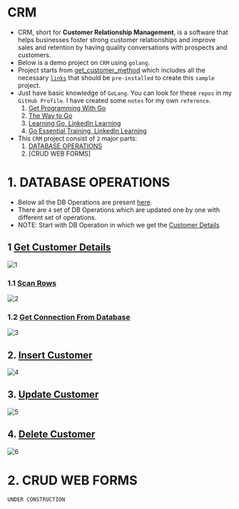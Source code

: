 # CRM
* CRM, short for **Customer Relationship Management**, is a software that helps businesses foster strong customer relationships and improve sales and retention by having quality conversations with prospects and customers.
* Below is a demo project on `CRM` using `golang`.
* Project starts from [get_customer_method](https://github.com/rudyredhat/CRM/blob/main/01-Database_Operation/01/get_customer_method.go) which includes all the necessary [`links`](https://github.com/rudyredhat/CRM/blob/main/01-Database_Operation/01/get_customer_method.go#L7) that should be `pre-installed` to create this `sample` project. 
* Just have basic knowledge of `GoLang`. You can look for these `repos` in my `GitHub Profile`. I have created some `notes` for my own `reference`.
  1. [Get Programming With Go](https://github.com/rudyredhat/go_GetProgrammingWithGo) 
  2. [The Way to Go](https://github.com/rudyredhat/go_3)
  3. [Learning Go, LinkedIn Learning](https://github.com/rudyredhat/go_1)
  4. [Go Essential Training, LinkedIn Learning](https://github.com/rudyredhat/go_2)
* This `CRM` project consist of `2` major parts:
  1. [DATABASE OPERATIONS](https://github.com/rudyredhat/CRM/tree/main/01-Database_Operation)
  2. [CRUD WEB FORMS]

# 1. DATABASE OPERATIONS
* Below all the DB Operations are present [here](https://github.com/rudyredhat/CRM/tree/main/01-Database_Operation/01).
* There are `4` set of DB Operations which are updated one by one with different set of operations.
* NOTE: Start with DB Operation in which we get the [Customer Details](https://github.com/rudyredhat/CRM/blob/main/01-Database_Operation/01/get_customer_method.go)

## 1 [Get Customer Details](https://github.com/rudyredhat/CRM/blob/main/01-Database_Operation/01/get_customer_method.go#L55)
![1](https://github.com/rudyredhat/CRM/blob/main/01-Database_Operation/01/getcustomer.png) 
### 1.1 [Scan Rows](https://github.com/rudyredhat/CRM/blob/main/01-Database_Operation/01/get_customer_method.go#L75)
![2](https://github.com/rudyredhat/CRM/blob/main/01-Database_Operation/01/scanrows.png)
### 1.2 [Get Connection From Database](https://github.com/rudyredhat/CRM/blob/main/01-Database_Operation/01/get_customer_method.go#L41)
![3](https://github.com/rudyredhat/CRM/blob/main/01-Database_Operation/01/getconnection.png)
## 2. [Insert Customer](https://github.com/rudyredhat/CRM/blob/main/01-Database_Operation/02/insert_customer.go#L80) 
![4](https://github.com/rudyredhat/CRM/blob/main/01-Database_Operation/02/insertcustomer.png)
## 3. [Update Customer](https://github.com/rudyredhat/CRM/blob/main/01-Database_Operation/03/update_operation.go#L90)
![5](https://github.com/rudyredhat/CRM/blob/main/01-Database_Operation/03/updatecustomer.png)
## 4. [Delete Customer](https://github.com/rudyredhat/CRM/blob/main/01-Database_Operation/04/delete_customer.go#L105)
![6](https://github.com/rudyredhat/CRM/blob/main/01-Database_Operation/04/deletecustomer.png)

# 2. CRUD WEB FORMS
`UNDER CONSTRUCTION`
